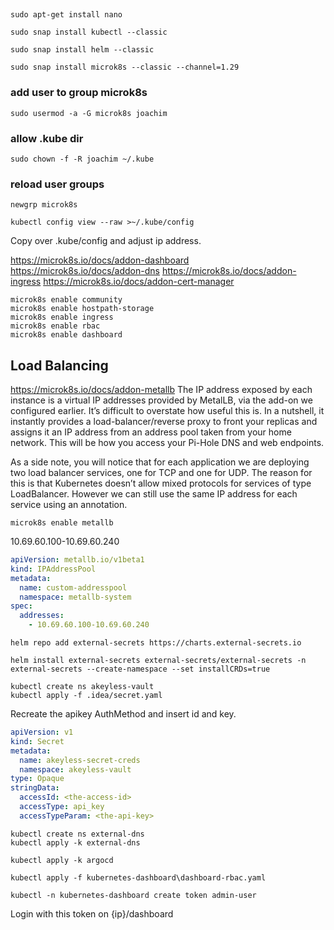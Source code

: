 ## 
```shell
sudo apt-get install nano

sudo snap install kubectl --classic

sudo snap install helm --classic

sudo snap install microk8s --classic --channel=1.29
```

### add user to group microk8s
```shell
sudo usermod -a -G microk8s joachim
```
### allow .kube dir
```shell
sudo chown -f -R joachim ~/.kube
```

### reload user groups

```shell
newgrp microk8s
```

```shell
kubectl config view --raw >~/.kube/config
```

Copy over .kube/config and adjust ip address.

https://microk8s.io/docs/addon-dashboard
https://microk8s.io/docs/addon-dns
https://microk8s.io/docs/addon-ingress
https://microk8s.io/docs/addon-cert-manager

```shell
microk8s enable community
microk8s enable hostpath-storage
microk8s enable ingress
microk8s enable rbac
microk8s enable dashboard
```

## Load Balancing
https://microk8s.io/docs/addon-metallb
The IP address exposed by each instance is a virtual IP addresses provided by MetalLB, via the add-on we configured earlier. It’s difficult to overstate how useful this is. In a nutshell, it instantly provides a load-balancer/reverse proxy to front your replicas and assigns it an IP address from an address pool taken from your home network. This will be how you access your Pi-Hole DNS and web endpoints.

As a side note, you will notice that for each application we are deploying two load balancer services, one for TCP and one for UDP. The reason for this is that Kubernetes doesn’t allow mixed protocols for services of type LoadBalancer. However we can still use the same IP address for each service using an annotation.

```shell
microk8s enable metallb
```

10.69.60.100-10.69.60.240
````yaml
apiVersion: metallb.io/v1beta1
kind: IPAddressPool
metadata:
  name: custom-addresspool
  namespace: metallb-system
spec:
  addresses:
    - 10.69.60.100-10.69.60.240
````
```shell
helm repo add external-secrets https://charts.external-secrets.io
````
```shell
helm install external-secrets external-secrets/external-secrets -n external-secrets --create-namespace --set installCRDs=true
````
```shell
kubectl create ns akeyless-vault
kubectl apply -f .idea/secret.yaml
```
Recreate the apikey AuthMethod and insert id and key.
```yaml
apiVersion: v1
kind: Secret
metadata:
  name: akeyless-secret-creds
  namespace: akeyless-vault
type: Opaque
stringData:
  accessId: <the-access-id>
  accessType: api_key
  accessTypeParam: <the-api-key>
```

```shell
kubectl create ns external-dns
kubectl apply -k external-dns

kubectl apply -k argocd

kubectl apply -f kubernetes-dashboard\dashboard-rbac.yaml

kubectl -n kubernetes-dashboard create token admin-user
```

Login with this token on {ip}/dashboard



